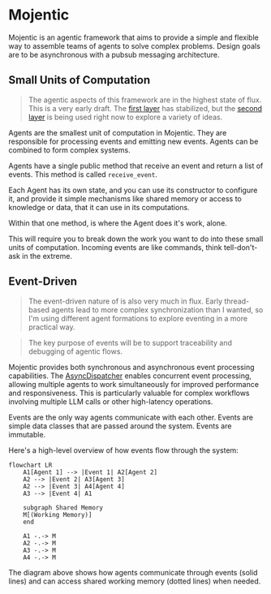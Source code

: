 # Mojentic

Mojentic is an agentic framework that aims to provide a simple and flexible way to assemble teams of agents to solve
complex problems. Design goals are to be asynchronous with a pubsub messaging architecture.

## Small Units of Computation

> The agentic aspects of this framework are in the highest state of flux. This is a very early draft. The [first layer](api_1.md)
> has stabilized, but the [second layer](api_2.md) is being used right now to explore a variety of ideas.

Agents are the smallest unit of computation in Mojentic. They are responsible for processing events and emitting new
events. Agents can be combined to form complex systems.

Agents have a single public method that receive an event and return a list of events. This method is called
`receive_event`.

Each Agent has its own state, and you can use its constructor to configure it, and provide it simple mechanisms like
shared memory or access to knowledge or data, that it can use in its computations.

Within that one method, is where the Agent does it's work, alone.

This will require you to break down the work you want to do into these small units of computation. Incoming events are
like commands, think tell-don't-ask in the extreme.

## Event-Driven

> The event-driven nature of is also very much in flux. Early thread-based agents lead to more complex synchronization
> than I wanted, so I'm using different agent formations to explore eventing in a more practical way.

> The key purpose of events will be to support traceability and debugging of agentic flows.

Mojentic provides both synchronous and asynchronous event processing capabilities. The [AsyncDispatcher](async_capabilities.md) enables concurrent event processing, allowing multiple agents to work simultaneously for improved performance and responsiveness. This is particularly valuable for complex workflows involving multiple LLM calls or other high-latency operations.

Events are the only way agents communicate with each other. Events are simple data classes that are passed around the
system. Events are immutable.

Here's a high-level overview of how events flow through the system:

```mermaid
flowchart LR
    A1[Agent 1] --> |Event 1| A2[Agent 2]
    A2 --> |Event 2| A3[Agent 3]
    A2 --> |Event 3| A4[Agent 4]
    A3 --> |Event 4| A1

    subgraph Shared Memory
    M[(Working Memory)]
    end

    A1 -.-> M
    A2 -.-> M
    A3 -.-> M
    A4 -.-> M
```

The diagram above shows how agents communicate through events (solid lines) and can access shared working memory (dotted lines) when needed.
